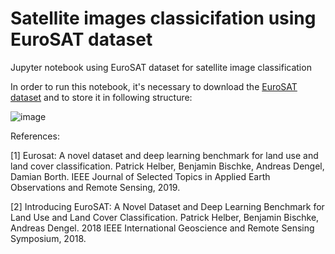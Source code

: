 # Satellite images classicifation using EuroSAT dataset
Jupyter notebook using EuroSAT dataset for satellite image classification

In order to run this notebook, it's necessary to download the [EuroSAT dataset](https://zenodo.org/record/7711810#.ZBCSAezML4r) and to store it in following structure:

![image](https://user-images.githubusercontent.com/42914350/225016488-c9c92658-20ae-41ab-8196-cdaef474133f.png)


References:

[1] Eurosat: A novel dataset and deep learning benchmark for land use and land cover classification. Patrick Helber, Benjamin Bischke, Andreas Dengel, Damian Borth. IEEE Journal of Selected Topics in Applied Earth Observations and Remote Sensing, 2019.

[2] Introducing EuroSAT: A Novel Dataset and Deep Learning Benchmark for Land Use and Land Cover Classification. Patrick Helber, Benjamin Bischke, Andreas Dengel. 2018 IEEE International Geoscience and Remote Sensing Symposium, 2018.
              
